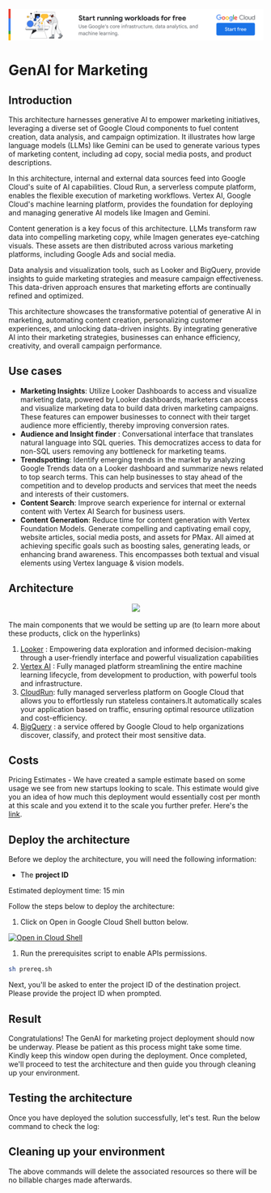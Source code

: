 [![banner](../banner.png)](https://cloud.google.com/?utm_source=github&utm_medium=referral&utm_campaign=GCP&utm_content=packages_repository_banner)
# GenAI for Marketing

## Introduction
This architecture harnesses generative AI to empower marketing initiatives, leveraging a diverse set of Google Cloud components to fuel content creation, data analysis, and campaign optimization.  It illustrates how large language models (LLMs) like Gemini can be used to generate various types of marketing content, including ad copy, social media posts, and product descriptions.

In this architecture, internal and external data sources feed into Google Cloud's suite of AI capabilities. Cloud Run, a serverless compute platform, enables the flexible execution of marketing workflows. Vertex AI, Google Cloud's machine learning platform, provides the foundation for deploying and managing generative AI models like Imagen and Gemini.

Content generation is a key focus of this architecture.  LLMs transform raw data into compelling marketing copy, while Imagen generates eye-catching visuals. These assets are then distributed across various marketing platforms, including Google Ads and social media.

Data analysis and visualization tools, such as Looker and BigQuery, provide insights to guide marketing strategies and measure campaign effectiveness. This data-driven approach ensures that marketing efforts are continually refined and optimized.

This architecture showcases the transformative potential of generative AI in marketing, automating content creation, personalizing customer experiences, and unlocking data-driven insights. By integrating generative AI into their marketing strategies, businesses can enhance efficiency, creativity, and overall campaign performance.

## Use cases

* __Marketing Insights__: Utilize Looker Dashboards to access and visualize marketing data, powered by Looker dashboards, marketers can access and visualize marketing data to build data driven marketing campaigns. These features can empower businesses to connect with their target audience more efficiently, thereby improving conversion rates.
* __Audience and Insight finder__ : Conversational interface that translates natural language into SQL queries. This democratizes access to data for non-SQL users removing any bottleneck for marketing teams.
* __Trendspotting__: Identify emerging trends in the market by analyzing Google Trends data on a Looker dashboard and summarize news related to top search terms. This can help businesses to stay ahead of the competition and to develop products and services that meet the needs and interests of their customers.
* __Content Search__: Improve search experience for internal or external content with Vertex AI Search for business users.
* __Content Generation__: Reduce time for content generation with Vertex Foundation Models. Generate compelling and captivating email copy, website articles, social media posts, and assets for PMax. All aimed at achieving specific goals such as boosting sales, generating leads, or enhancing brand awareness. This encompasses both textual and visual elements using Vertex language & vision models.

## Architecture
<p align="center"><img src="assets/architecture.png"></p>
The main components that we would be setting up are (to learn more about these products, click on the hyperlinks)

1. [Looker](https://cloud.google.com/looker) :  Empowering data exploration and informed decision-making through a user-friendly interface and powerful visualization capabilities
2. [Vertex AI](https://cloud.google.com/vertex-ai) : Fully managed platform streamlining the entire machine learning lifecycle, from development to production, with powerful tools and infrastructure.
3. [CloudRun](https://cloud.google.com/run): fully managed serverless platform on Google Cloud that allows you to effortlessly run stateless containers.It automatically scales your application based on traffic, ensuring optimal resource utilization and cost-efficiency.
4. [BigQuery](https://cloud.google.com/bigquery) : a service offered by Google Cloud to help organizations discover, classify, and protect their most sensitive data.

## Costs

Pricing Estimates - We have created a sample estimate based on some usage we see from new startups looking to scale. This estimate would give you an idea of how much this deployment would essentially cost per month at this scale and you extend it to the scale you further prefer. Here's the [link](https://cloud.google.com/products/calculator/estimate-preview/cdd3ca1c-f9ce-419b-a176-c3eec8b8087c?e=48754805&hl=en).


## Deploy the architecture

Before we deploy the architecture, you will need the following information:
 * The **project ID**

Estimated deployment time: 15 min

Follow the steps below to deploy the architecture:

1. Click on Open in Google Cloud Shell button below.
<a href="" target="_new">
    <img alt="Open in Cloud Shell" src="https://gstatic.com/cloudssh/images/open-btn.svg">
</a>

1. Run the prerequisites script to enable APIs permissions.

```sh
sh prereq.sh
```
Next, you'll be asked to enter the project ID of the destination project. Please provide the project ID when prompted.  

## Result

Congratulations! The GenAI for marketing project deployment should now be underway. Please be patient as this process might take some time. Kindly keep this window open during the deployment. Once completed, we'll proceed to test the architecture and then guide you through cleaning up your environment.

## Testing the architecture

Once you have deployed the solution successfully, let's test. Run the below command to check the log:


## Cleaning up your environment


The above commands will delete the associated resources so there will be no billable charges made afterwards.


